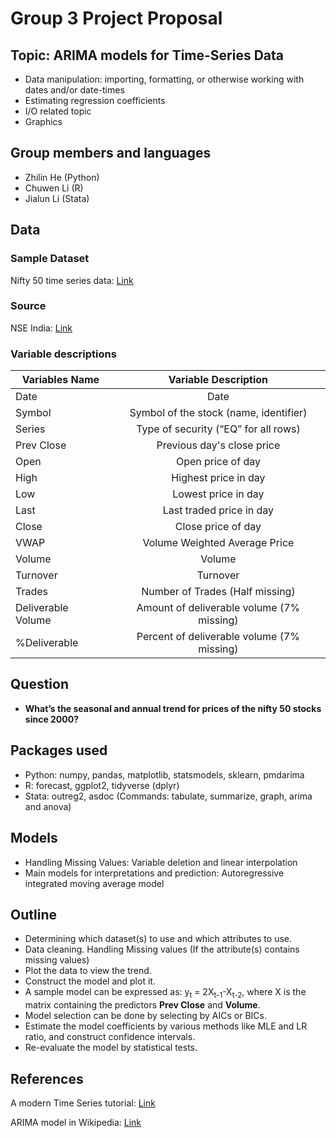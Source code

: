 # Group 3 Project Proposal

## Topic: ARIMA models for Time-Series Data
 - Data manipulation: importing, formatting, or otherwise working with dates
and/or date-times
 - Estimating regression coefficients
 - I/O related topic
 - Graphics


## Group members and languages

 - Zhilin He (Python)
 - Chuwen Li (R)
 - Jialun Li (Stata)

## Data

### Sample Dataset

Nifty 50 time series data:
[Link](https://www.kaggle.com/rohanrao/nifty50-stock-market-data)

### Source

NSE India: [Link](https://www.nseindia.com/)

### Variable descriptions

| Variables Name   |Variable Description     |
| ------------- |:-------------:|
| Date   | Date               |
| Symbol | Symbol of the stock (name, identifier)  |
| Series | Type of security (“EQ” for all rows)   |
| Prev Close | Previous day's close price |
| Open | Open price of day |
| High | Highest price in day |
| Low | Lowest price in day |
| Last | Last traded price in day |
| Close | Close price of day |
| VWAP | Volume Weighted Average Price |
| Volume | Volume |
| Turnover | Turnover |
| Trades | Number of Trades (Half missing) |
| Deliverable Volume | Amount of deliverable volume (7\% missing) |
| \%Deliverable | Percent of deliverable volume (7\% missing) |


## Question

 - **What’s the seasonal and annual trend for prices of the nifty 50 stocks
 since 2000?**

## Packages used
 
 - Python: numpy, pandas, matplotlib, statsmodels, sklearn, pmdarima
 - R: forecast, ggplot2, tidyverse (dplyr)
 - Stata: outreg2, asdoc (Commands: tabulate, summarize, graph, arima and anova)

## Models

 - Handling Missing Values: Variable deletion and linear interpolation
 - Main models for interpretations and prediction: Autoregressive integrated
 moving average model

## Outline

 - Determining which dataset(s) to use and which attributes to use.
 - Data cleaning. Handling Missing values (If the attribute(s) contains missing
 values)
 - Plot the data to view the trend.
 - Construct the model and plot it.
 - A sample model can be expressed as: y<sub>t</sub> =
2X<sub>t-1</sub>-X<sub>t-2</sub>, where X is the matrix containing the
predictors **Prev Close** and **Volume**.
 - Model selection can be done by selecting by AICs or BICs.
 - Estimate the model coefficients by various methods like MLE and LR ratio,
 and construct confidence intervals.
 - Re-evaluate the model by statistical tests.

## References

A modern Time Series tutorial:
[Link](https://www.kaggle.com/rohanrao/a-modern-time-series-tutorial)

ARIMA model in Wikipedia:
[Link](https://en.wikipedia.org/wiki/Autoregressive_integrated_moving_average)

